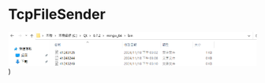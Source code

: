 # TcpFileSender
![Description text](https://github.com/akafroggy/TcpFileServer/blob/main/41243249.png))

